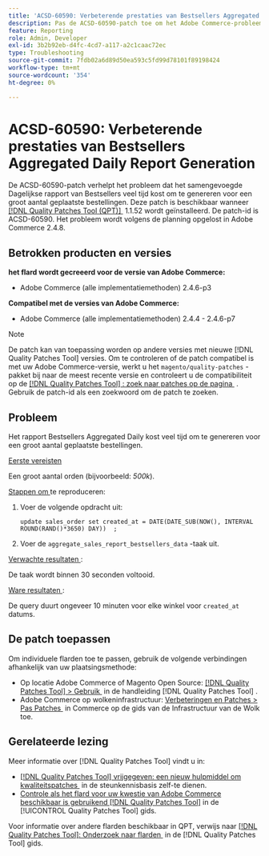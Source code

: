 ```yaml
---
title: 'ACSD-60590: Verbeterende prestaties van Bestsellers Aggregated Daily Report Generation'
description: Pas de ACSD-60590-patch toe om het Adobe Commerce-probleem op te lossen, waarbij het samengevoegde Dagelijkse rapport van Bestsellers veel tijd kost om te genereren voor een groot aantal geplaatste bestellingen.
feature: Reporting
role: Admin, Developer
exl-id: 3b2b92eb-d4fc-4cd7-a117-a2c1caac72ec
type: Troubleshooting
source-git-commit: 7fdb02a6d89d50ea593c5fd99d78101f89198424
workflow-type: tm+mt
source-wordcount: '354'
ht-degree: 0%

---
```


# ACSD-60590: Verbeterende prestaties van Bestsellers Aggregated Daily Report Generation

De ACSD-60590-patch verhelpt het probleem dat het samengevoegde Dagelijkse rapport van Bestsellers veel tijd kost om te genereren voor een groot aantal geplaatste bestellingen. Deze patch is beschikbaar wanneer [[!DNL Quality Patches Tool (QPT)] &#x200B;](https://experienceleague.adobe.com/docs/commerce-operations/tools/quality-patches-tool/usage.html?lang=nl-NL) 1.1.52 wordt geïnstalleerd. De patch-id is ACSD-60590. Het probleem wordt volgens de planning opgelost in Adobe Commerce 2.4.8.

## Betrokken producten en versies

**het flard wordt gecreeerd voor de versie van Adobe Commerce:**

* Adobe Commerce (alle implementatiemethoden) 2.4.6-p3

**Compatibel met de versies van Adobe Commerce:**

* Adobe Commerce (alle implementatiemethoden) 2.4.4 - 2.4.6-p7

>[!NOTE]
>
>De patch kan van toepassing worden op andere versies met nieuwe [!DNL Quality Patches Tool] versies. Om te controleren of de patch compatibel is met uw Adobe Commerce-versie, werkt u het `magento/quality-patches` -pakket bij naar de meest recente versie en controleert u de compatibiliteit op de [[!DNL Quality Patches Tool] : zoek naar patches op de pagina &#x200B;](https://experienceleague.adobe.com/tools/commerce-quality-patches/index.html?lang=nl-NL) . Gebruik de patch-id als een zoekwoord om de patch te zoeken.

## Probleem

Het rapport Bestsellers Aggregated Daily kost veel tijd om te genereren voor een groot aantal geplaatste bestellingen.

<u> Eerste vereisten </u>

Een groot aantal orden (bijvoorbeeld: *500k*).

<u> Stappen om </u> te reproduceren:

1. Voer de volgende opdracht uit:

   `update sales_order set created_at = DATE(DATE_SUB(NOW(), INTERVAL ROUND(RAND()*3650) DAY))  ;`

1. Voer de `aggregate_sales_report_bestsellers_data` -taak uit.

<u> Verwachte resultaten </u>:

De taak wordt binnen 30 seconden voltooid.

<u> Ware resultaten </u>:

De query duurt ongeveer 10 minuten voor elke winkel voor `created_at` datums.

## De patch toepassen

Om individuele flarden toe te passen, gebruik de volgende verbindingen afhankelijk van uw plaatsingsmethode:

* Op locatie Adobe Commerce of Magento Open Source: [[!DNL Quality Patches Tool] > Gebruik &#x200B;](/help/tools/quality-patches-tool/usage.md) in de handleiding [!DNL Quality Patches Tool] .
* Adobe Commerce op wolkeninfrastructuur: [&#x200B; Verbeteringen en Patches > Pas Patches &#x200B;](https://experienceleague.adobe.com/docs/commerce-cloud-service/user-guide/develop/upgrade/apply-patches.html?lang=nl-NL) in Commerce op de gids van de Infrastructuur van de Wolk toe.

## Gerelateerde lezing

Meer informatie over [!DNL Quality Patches Tool] vindt u in:

* [[!DNL Quality Patches Tool]  vrijgegeven: een nieuw hulpmiddel om kwaliteitspatches &#x200B;](https://experienceleague.adobe.com/nl/docs/commerce-operations/tools/quality-patches-tool/quality-patches-tool-to-self-serve-quality-patches) in de steunkennisbasis zelf-te dienen.
* [&#x200B; Controle als het flard voor uw kwestie van Adobe Commerce beschikbaar is gebruikend  [!DNL Quality Patches Tool]](/help/tools/quality-patches-tool/patches-available-in-qpt/check-patch-for-magento-issue-with-magento-quality-patches.md) in de [!UICONTROL Quality Patches Tool] gids.


Voor informatie over andere flarden beschikbaar in QPT, verwijs naar [[!DNL Quality Patches Tool]: Onderzoek naar flarden &#x200B;](https://experienceleague.adobe.com/tools/commerce-quality-patches/index.html?lang=nl-NL) in de [!DNL Quality Patches Tool] gids.
